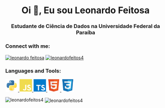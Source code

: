 <h1 align="center">Oi 👋, Eu sou Leonardo Feitosa</h1>
<h3 align="center">Estudante de Ciência de Dados na Universidade Federal da Paraíba</h3>

<h3 align="left">Connect with me:</h3>
<p align="left">
<a href="https://www.linkedin.com/in/leonardo-feitosa-barroso-9b236b224/" target="blank"><img align="center" src="https://raw.githubusercontent.com/rahuldkjain/github-profile-readme-generator/master/src/images/icons/Social/linked-in-alt.svg" alt="leonardo feitosa" height="30" width="40" /></a>
<a href="https://instagram.com/leonardofeitos4" target="blank"><img align="center" src="https://raw.githubusercontent.com/rahuldkjain/github-profile-readme-generator/master/src/images/icons/Social/instagram.svg" alt="leonardofeitos4" height="30" width="40" /></a>
</p>

<h3 align="left">Languages and Tools:</h3>
<a href="https://www.python.org" target="_blank" rel="noreferrer"> <img src="https://raw.githubusercontent.com/devicons/devicon/master/icons/python/python-original.svg" alt="python" width="40" height="40"/> </a> <a href="https://www.javascript.com/" target="_blank" rel="noreferrer"> <img src="https://raw.githubusercontent.com/devicons/devicon/master/icons/javascript/javascript-plain.svg" alt="javascript" width="40" height="40"/> </a> <a href="https://www.typescriptlang.org/" target="_blank" rel="noreferrer"> <img src="https://raw.githubusercontent.com/devicons/devicon/master/icons/typescript/typescript-plain.svg" alt="typescript" width="40" height="40"/> </a> <a href="https://www.w3.org/html/" target="_blank" rel="noreferrer"> <img src="https://raw.githubusercontent.com/devicons/devicon/master/icons/html5/html5-original.svg" alt="HTML-CSS" width="40" height="40"/> </a> </a> <a href="https://developer.mozilla.org/pt-BR/docs/Web/CSS" target="_blank" rel="noreferrer"> <img src="https://raw.githubusercontent.com/devicons/devicon/master/icons/css3/css3-original.svg" alt="CSS" width="40" height="40"/> </a>

<p><img align="left" src="https://github-readme-stats.vercel.app/api/top-langs?username=leonardofeitos4&show_icons=true&locale=en&layout=compact&theme=prussian" alt="leonardofeitos4" /></p>

<p>&nbsp;<img align="center" src="https://github-readme-stats.vercel.app/api?username=leonardofeitos4&show_icons=true&locale=en&theme=prussian" alt="leonardofeitos4" /></p>
